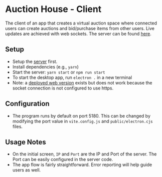 # Auction House - Client

The client of an app that creates a virtual auction space where connected users can create auctions and bid/purchase items from other users.  Live updates are achieved with web sockets.  The server can be found [here](https://github.com/allengustrowsky/BiddingHouseServer).

## Setup
- Setup the [server](https://github.com/allengustrowsky/BiddingHouseServer) first.
- Install dependencies (e.g., `yarn`)
- Start the server: `yarn start` or `npm run start`
- To start the desktop app, run `electron .` in a new terminal
- Note: a [deployed web version](https://auctionhouseclient.netlify.app/) exists but does not work because the socket connection is not configured to use https.

## Configuration
- The program runs by default on port 5180. This can be changed by modifying the port value in `vite.config.js` and `public/electron.cjs` files.

## Usage Notes
- On the initial screen, `IP` and `Port` are the IP and Port of the server.  The Port can be easily configured in the server code.
- The app flow is fairly straightforward. Error reporting will help guide users as well.